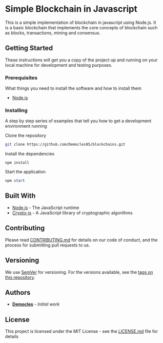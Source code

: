 # Simple Blockchain in Javascript

This is a simple implementation of blockchain in javascript using Node.js. It is a basic blockchain that implements the core concepts of blockchain such as blocks, transactions, mining and consensus.

## Getting Started

These instructions will get you a copy of the project up and running on your local machine for development and testing purposes.

### Prerequisites

What things you need to install the software and how to install them

- [Node.js](https://nodejs.org/en/)

### Installing

A step by step series of examples that tell you how to get a development environment running

Clone the repository

```bash
git clone https://github.com/Democles85/blockchains.git
```

Install the dependencies

`npm install`

Start the application

```powershell
npm start
```

## Built With

- [Node.js](https://nodejs.org/en/) - The JavaScript runtime
- [Crypto-js](https://github.com/brix/crypto-js) - A JavaScript library of cryptographic algorithms

## Contributing

Please read [CONTRIBUTING.md](https://gist.github.com/PurpleBooth/b24679402957c63ec426) for details on our code of conduct, and the process for submitting pull requests to us.

## Versioning

We use [SemVer](http://semver.org/) for versioning. For the versions available, see the [tags on this repository](https://github.com/%3Cusername%3E/simple-blockchain-javascript/tags).

## Authors

- **[Democles](https://github.com/Democles85)** - *Initial work*

## License

This project is licensed under the MIT License - see the [LICENSE.md](https://github.com/Democles85/blockchains/blob/master/LICENSE.md) file for details
